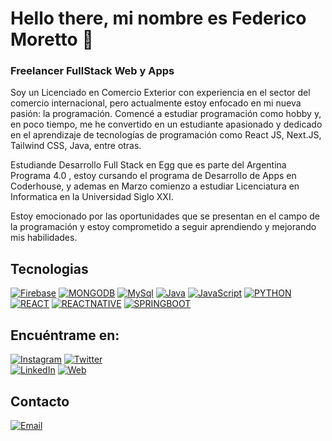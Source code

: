 # Hello there, mi nombre es Federico Moretto 👋
### Freelancer FullStack Web y Apps

Soy un Licenciado en Comercio Exterior con experiencia en el sector del comercio internacional, pero actualmente estoy enfocado en mi nueva pasión: la programación. Comencé a estudiar programación como hobby y, en poco tiempo, me he convertido en un estudiante apasionado y dedicado en el aprendizaje de tecnologías de programación como React JS, Next.JS, Tailwind CSS, Java, entre otras.  
  
Estudiande Desarrollo Full Stack en Egg que es parte del Argentina Programa 4.0 , estoy cursando el programa de Desarrollo de Apps en Coderhouse, y ademas en Marzo comienzo a estudiar Licenciatura en Informatica en la Universidad Siglo XXI.
  
Estoy emocionado por las oportunidades que se presentan en el campo de la programación y estoy comprometido a seguir aprendiendo y mejorando mis habilidades.

## Tecnologias

[![Firebase](https://img.shields.io/badge/firebase-FFCA28?style=for-the-badge&logo=firebase&logoColor=white&labelColor=101010)]() [![MONGODB](https://img.shields.io/badge/Mongodb-47A248?style=for-the-badge&logo=mongodb&logoColor=white&labelColor=101010)]() [![MySql](https://img.shields.io/badge/mysql-4479A1?style=for-the-badge&logo=mysql&logoColor=white&labelColor=101010)]() [![Java](https://img.shields.io/badge/Java-007396?style=for-the-badge&logo=java&logoColor=white&labelColor=101010)]() [![JavaScript](https://img.shields.io/badge/JavaScript-F7DF1E?style=for-the-badge&logo=javascript&logoColor=white&labelColor=101010)]() [![PYTHON](https://img.shields.io/badge/python-3776AB?style=for-the-badge&logo=python&logoColor=white&labelColor=101010)]() [![REACT](https://img.shields.io/badge/react-61DAFB?style=for-the-badge&logo=react&logoColor=white&labelColor=101010)]() [![REACTNATIVE](https://img.shields.io/badge/react_native-61DAFB?style=for-the-badge&logo=react&logoColor=white&labelColor=101010)]() [![SPRINGBOOT](https://img.shields.io/badge/springboot-6DB33F?style=for-the-badge&logo=springboot&logoColor=white&labelColor=101010)]()
## Encuéntrame en:
[![Instagram](https://img.shields.io/badge/Instagram-@fedemoretto11-E4405F?style=for-the-badge&logo=instagram&logoColor=white&labelColor=101010)](https://instagram.com/fedemoretto11) [![Twitter](https://img.shields.io/badge/Twitter-@fedemoretto11-1DA1F2?style=for-the-badge&logo=twitter&logoColor=white&labelColor=101010)](https://twitter.com/fedemoretto11)
</br>
[![LinkedIn](https://img.shields.io/badge/LinkedIn-Federico_Moretto-0077B5?style=for-the-badge&logo=linkedin&logoColor=white&labelColor=101010)](https://www.linkedin.com/in/morettofede) [![Web](https://img.shields.io/badge/Web-federicomoretto.com.ar-14a1f0?style=for-the-badge&logo=dev.to&logoColor=white&labelColor=101010)](https://federicomoretto.com.ar)


## Contacto
[![Email](https://img.shields.io/badge/fedemoretto94@gmail.com-email_personal-D14836?style=for-the-badge&logo=gmail&logoColor=white&labelColor=101040)](mailto:fedemoretto94@gmail.com)

